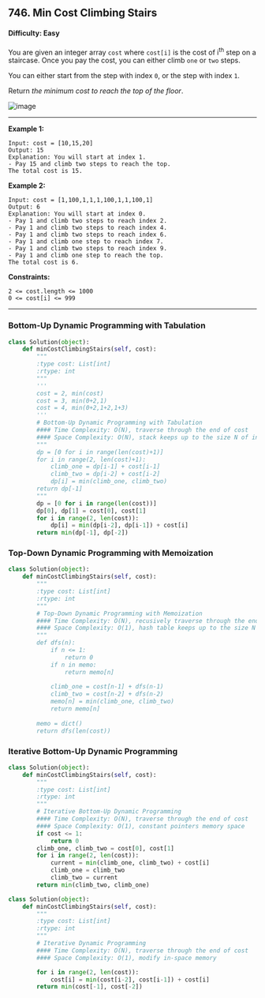 ## 746. Min Cost Climbing Stairs

#### Difficulty: Easy

You are given an integer array ```cost``` where ```cost[i]``` is the cost of i<sup>th</sup> step on a staircase. Once you pay the cost, you can either climb ```one``` or ```two``` steps.

You can either start from the step with index ```0```, or the step with index ```1```.

Return _the minimum cost to reach the top of the floor_.

![image](https://user-images.githubusercontent.com/35042430/206831275-8f52e4f1-8bed-4a6e-8258-3671fdb927c3.png)

---

__Example 1:__
```
Input: cost = [10,15,20]
Output: 15
Explanation: You will start at index 1.
- Pay 15 and climb two steps to reach the top.
The total cost is 15.
```

__Example 2:__
```
Input: cost = [1,100,1,1,1,100,1,1,100,1]
Output: 6
Explanation: You will start at index 0.
- Pay 1 and climb two steps to reach index 2.
- Pay 1 and climb two steps to reach index 4.
- Pay 1 and climb two steps to reach index 6.
- Pay 1 and climb one step to reach index 7.
- Pay 1 and climb two steps to reach index 9.
- Pay 1 and climb one step to reach the top.
The total cost is 6.
```

__Constraints:__
```
2 <= cost.length <= 1000
0 <= cost[i] <= 999
```

---

### Bottom-Up Dynamic Programming with Tabulation

```Python
class Solution(object):
    def minCostClimbingStairs(self, cost):
        """
        :type cost: List[int]
        :rtype: int
        """
        '''
        cost = 2, min(cost)
        cost = 3, min(0+2,1)
        cost = 4, min(0+2,1+2,1+3)
        '''
        # Bottom-Up Dynamic Programming with Tabulation
        #### Time Complexity: O(N), traverse through the end of cost
        #### Space Complexity: O(N), stack keeps up to the size N of input
        """
        dp = [0 for i in range(len(cost)+1)]
        for i in range(2, len(cost)+1):
            climb_one = dp[i-1] + cost[i-1]
            climb_two = dp[i-2] + cost[i-2]
            dp[i] = min(climb_one, climb_two)
        return dp[-1]
        """
        dp = [0 for i in range(len(cost))]
        dp[0], dp[1] = cost[0], cost[1]
        for i in range(2, len(cost)):
            dp[i] = min(dp[i-2], dp[i-1]) + cost[i]
        return min(dp[-1], dp[-2])
```

### Top-Down Dynamic Programming with Memoization

```Python
class Solution(object):
    def minCostClimbingStairs(self, cost):
        """
        :type cost: List[int]
        :rtype: int
        """
        # Top-Down Dynamic Programming with Memoization
        #### Time Complexity: O(N), recusively traverse through the end of cost
        #### Space Complexity: O(1), hash table keeps up to the size N of input   
        """
        def dfs(n):
            if n <= 1:
                return 0
            if n in memo:
                return memo[n]
            
            climb_one = cost[n-1] + dfs(n-1)
            climb_two = cost[n-2] + dfs(n-2)
            memo[n] = min(climb_one, climb_two)
            return memo[n]
        
        memo = dict()
        return dfs(len(cost))
```

### Iterative Bottom-Up Dynamic Programming

```Python
class Solution(object):
    def minCostClimbingStairs(self, cost):
        """
        :type cost: List[int]
        :rtype: int
        """
        # Iterative Bottom-Up Dynamic Programming
        #### Time Complexity: O(N), traverse through the end of cost
        #### Space Complexity: O(1), constant pointers memory space
        if cost <= 1:
            return 0
        climb_one, climb_two = cost[0], cost[1]
        for i in range(2, len(cost)):
            current = min(climb_one, climb_two) + cost[i]
            climb_one = climb_two
            climb_two = current
        return min(climb_two, climb_one)
```

```Python
class Solution(object):
    def minCostClimbingStairs(self, cost):
        """
        :type cost: List[int]
        :rtype: int
        """
        # Iterative Dynamic Programming
        #### Time Complexity: O(N), traverse through the end of cost
        #### Space Complexity: O(1), modify in-space memory

        for i in range(2, len(cost)):
            cost[i] = min(cost[i-2], cost[i-1]) + cost[i]
        return min(cost[-1], cost[-2])
```
